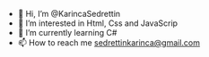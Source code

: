 - 👋 Hi, I’m @KarincaSedrettin
- 👀 I’m interested in Html, Css and JavaScrip
- 🌱 I’m currently learning C#
- 📫 How to reach me sedrettinkarinca@gmail.com

<!---

--->
